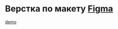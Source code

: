 # Верстка по макету [Figma](https://www.figma.com/file/3eexIw19FW5s2pqzm5vnvw/ROCC) 
[demo](https://tonyg89.github.io/FIGMA.HTML-rocc/)
